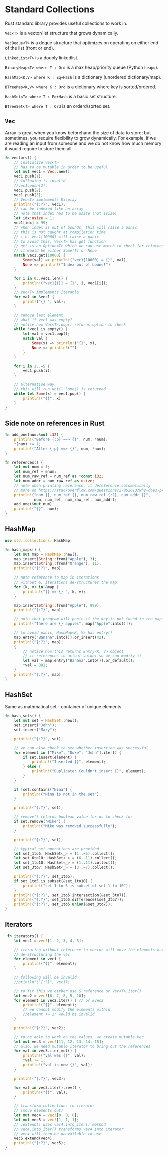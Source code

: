 # Standard Collections

Rust standard library provides useful collections to work in.

`Vec<T>` is a vector/list structure that grows dynamically.

`VecDeque<T>` is a deque structure that optimizes on operating on either end of
the list (front or end).

`LinkedList<T>` is a doubly linkedlist.

`BinaryHeap<T> where T : Ord` is a max heap/priority queue (Python `heapq`).

`HashMap<K,V> where K : Eq+Hash` is a dictionary (unordered dictionary/map).

`BTreeMap<K,V> where K : Ord` is a dictionary where key is sorted/ordered.

`HashSet<T> where T : Eq+Hash` is a basic set structure.

`BTreeSet<T> where T : Ord` is an orderd/sorted set.

## `Vec`

Array is great when you know beforehand the size of data to store; but
sometimes, you require flexibility to grow dynamically. For example, if we are
reading an input from someone and we do not know how much memory it would
require to store them all.

```rust
fn vectors() {
    // initialize Vec<T>
    // has to be mutable in order to be useful
    let mut vec1 = Vec::new();
    vec1.push(1);
    // following is invalid
    //vec1.push(2);
    vec1.push(2);
    vec1.push(3);
    // Vec<T> implements Display
    println!("{:?}", vec1);
    // can be indexed like an array
    // note that index has to be usize (not isize)
    let idx:usize = 1;
    vec1[idx] = 99;
    // when index is out of bounds, this will raise a panic
    // this is not caught at compilation time
    // i.e. vec1[10000] will raise a panic
    // to avoid this, Vec<T> has get function
    // get is an Option<T> which we can use match to check for returned value
    // it would be either Some(T) or None
    match vec1.get(10000) {
        Some(val) => println!("vec1[10000] = {}", val),
        None => println!("Index out of bound!")
    }

    for i in 0..vec1.len() {
        println!("vec1[{}] = {}", i, vec1[i]);
    }
    // Vec<T> implements iterable
    for val in &vec1 {
        print!("{} ", val);
    }

    // remove last element
    // what if vec1 was empty?
    // notice how Vec<T>.pop() returns option to check
    while !vec1.is_empty() {
        let val = vec1.pop();
        match val {
            Some(x) => println!("{}", x),
            None => println!("")
        }
    }

    for i in 1..=5 {
        vec1.push(i);
    }

    // alternative way
    // this will run until Some() is returned
    while let Some(x) = vec1.pop() {
        println!("{}", x);
    }
}
```

## Side note on references in Rust

```rust
fn add_one(num:&mut i32) {
    println!("Before {:p} ==> {}", num, *num);
    *(num) += 1;
    println!("After {:p} ==> {}", num, *num);
}

fn references() {
    let mut num = 1;
    let num_ref = &num;
    let num_raw_ref = num_ref as *const i32;
    let num_addr = num_raw_ref as usize;
    // note when printing reference, it dereference automatically
    // more on https://stackoverflow.com/questions/27852613/why-does-printing-a-pointer-print-the-same-thing-as-printing-the-dereferenced-po
    println!("num {}, num_ref {}, num_raw_ref {:?}, num_addr {}",
             num, num_ref, num_raw_ref, num_addr);
    add_one(&mut num);
    println!("{}", num);
}
```

## HashMap

```rust
use std::collections::HashMap;

fn hash_maps() {
    let mut map = HashMap::new();
    map.insert(String::from("Apple"), 3);
    map.insert(String::from("Orange"), 11);
    println!("{:?}", map);

    // note reference to map in iterations
    // without &, iterations de-structures the map
    for (k, v) in &map {
        println!("{} == {} ", k, v);
    }

    map.insert(String::from("Apple"), 999);
    println!("{:?}", map);

    // note that program will panic if the key is not found in the map
    println!("There are {} apples", map["Apple".into()]);

    // to avoid panic, HashMap<K, V> has entry()
    map.entry("Banana".into()).or_insert(42);
    println!("{:?}", map);
    {
        // notice how this returns Entry<K, V> object
        // it references to actual value; so we can modify it
        let val = map.entry("Banana".into()).or_default();
        *val = 881;
    }
    println!("{:?}", map);
}
```

## HashSet

Same as mathmatical set - container of unique elements.

```rust
fn hash_sets() {
    let mut set = HashSet::new();
    set.insert("John");
    set.insert("Mary");

    println!("{:?}", set);

    // we can also check to see whether insertion was successful
    for element in ["Mike", "Duke", "John"].iter() {
        if set.insert(element) {
            println!("Inserted {}", element);
        } else {
            println!("Duplicate: Couldn't insert {}", element);
        }
    }

    if !set.contains("Nina") {
        println!("Nina is not in the set");
    }

    println!("{:?}", set);

    // remove() returns boolean value for us to check for
    if set.remove("Mike") {
        println!("Mike was removed successfully");
    }

    println!("{:?}", set);

    // typical set operations are provided
    let set_1to5: HashSet<_> = (1..=5).collect();
    let set_6to10: HashSet<_> = (6..11).collect();
    let set_1to10: HashSet<_> = (1..11).collect();
    let set_3to7: HashSet<_> = (3..=7).collect();

    println!("{:?}", set_1to5);
    if set_1to5.is_subset(&set_1to10) {
        println!("set 1 to 5 is subset of set 1 to 10");
    }
    println!("{:?}", set_1to5.intersection(&set_3to7));
    println!("{:?}", set_1to5.difference(&set_3to7));
    println!("{:?}", set_1to5.union(&set_3to7));
}
```

## Iterators

```rust
 fn iterators() {
    let vec1 = vec![1, 2, 3, 4, 5];

    // iterating without reference to vector will move the elements out
    // de-structuring the vec
    for element in vec1 {
        println!("{}", element);
    }

    // following will be invalid
    //println!("{:?}", vec1);

    // to fix this we either use & reference or Vec<T>.iter()
    let vec2 = vec![6, 7, 8, 9, 10];
    for element in vec2.iter() { // or &vec2
        println!("{}", element);
        // we cannot modify the elements within
        //element += 1; would be invalid
    }

    println!("{:?}", vec2);

    // to be able to work on the values, we create mutable Vec
    let mut vec3 = vec![11, 12, 13, 14, 15];
    // also, we need mutable iterator to bring out the references
    for val in vec3.iter_mut() {
        println!("val was {}", val);
        *val += 1;
        println!("val is now {}", val);
    }

    println!("{:?}", vec3);

    for val in vec3.iter().rev() {
        println!("{}", val);
    }

    // transform collections to iterator
    // (move elements out)
    let mut vec4 = vec![0, 0, 0];
    let mut vec5 = vec![1, 1, 1];
    // .extend() uses vec4.into_iter() method
    // vec4.into_iter() transforms vec4 into iterator
    // vec4 will then be unavailable to use
    vec5.extend(vec4);
    println!("{:?}", vec5);
}
```

